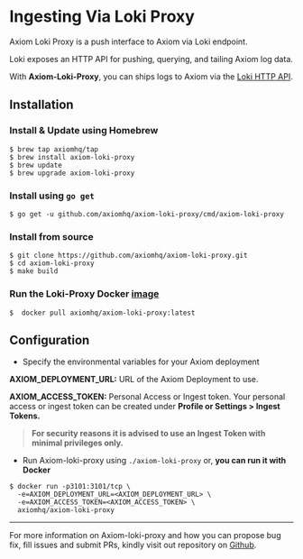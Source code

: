 <div class="axi-header">
  <h1>Ingesting Via Loki Proxy</h1>
</div>

Axiom Loki Proxy is a push interface to Axiom via Loki endpoint. 

Loki exposes an HTTP API for pushing, querying, and tailing Axiom log data.

With **Axiom-Loki-Proxy**, you can ships logs to Axiom via the  [Loki HTTP API](https://grafana.com/docs/loki/latest/api/#post-lokiapiv1push). 

## Installation

### Install & Update using Homebrew

```shell
$ brew tap axiomhq/tap
$ brew install axiom-loki-proxy
$ brew update
$ brew upgrade axiom-loki-proxy
```

### Install using `go get`

```shell
$ go get -u github.com/axiomhq/axiom-loki-proxy/cmd/axiom-loki-proxy
```

### Install from source

```shell
$ git clone https://github.com/axiomhq/axiom-loki-proxy.git
$ cd axiom-loki-proxy
$ make build
```

### Run the Loki-Proxy Docker [image](https://hub.docker.com/r/axiomhq/axiom-loki-proxy)

```shell
$  docker pull axiomhq/axiom-loki-proxy:latest
```

## Configuration

- Specify the environmental variables for your Axiom deployment

**AXIOM_DEPLOYMENT_URL:** URL of the Axiom Deployment to use. 

**AXIOM_ACCESS_TOKEN:** Personal Access or Ingest token. Your personal access or ingest token can be created under **Profile or Settings > Ingest Tokens.** 

> **For security reasons it is advised to use an Ingest Token with minimal privileges only.**

- Run Axiom-loki-proxy using `./axiom-loki-proxy`  or, **you can run it with Docker**

```shell
$ docker run -p3101:3101/tcp \
  -e=AXIOM_DEPLOYMENT_URL=<AXIOM_DEPLOYMENT_URL> \
  -e=AXIOM_ACCESS_TOKEN=<AXIOM_ACCESS_TOKEN> \
  axiomhq/axiom-loki-proxy
```

---

For more information on Axiom-loki-proxy and how you can propose bug fix, fill issues and submit PRs, kindly visit out repository on [Github](https://github.com/axiomhq/axiom-loki-proxy). 




